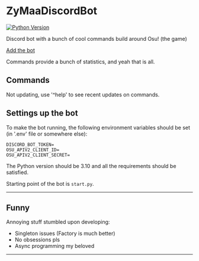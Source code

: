 # ZyMaaDiscordBot
[![Python Version](https://img.shields.io/badge/Python-3.10-blue.svg)](https://www.python.org/downloads/release/python-310/)

Discord bot with a bunch of cool commands build around Osu! (the game)

[Add the bot](https://discord.com/oauth2/authorize?client_id=1147875605052915823&permissions=8&scope=bot)

Commands provide a bunch of statistics, and yeah that is all.

## Commands

Not updating, use '^help' to see recent updates on commands.

## Settings up the bot

To make the bot running, the following environment variables should be set (in '.env' file or somewhere else):

```
DISCORD_BOT_TOKEN=
OSU_APIV2_CLIENT_ID=
OSU_APIV2_CLIENT_SECRET=
```

The Python version should be 3.10 and all the requirements should be satisfied.

Starting point of the bot is `start.py`.

---
## Funny

Annoying stuff stumbled upon developing:
- Singleton issues (Factory is much better)
- No obsessions pls
- Async programming my beloved

---
